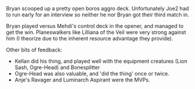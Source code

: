 Bryan scooped up a pretty open boros aggro deck. Unfortunately Joe2 had to run early for an interview so neither he nor Bryan got their third match in.

Bryan played versus Mehdi's control deck in the opener, and managed to get the win. Planeswalkers like Lilliana of the Veil were very strong against him (I theorize due to the inherent resource advantage they provide).

Other bits of feedback:

- Kellan did his thing, and played well with the equipment creatures (Lion Sash, Ogre-Head) and Bonesplitter
- Ogre-Head was also valuable, and 'did the thing' once or twice.
- Anje's Ravager and Luminarch Aspirant were the MVPs.
